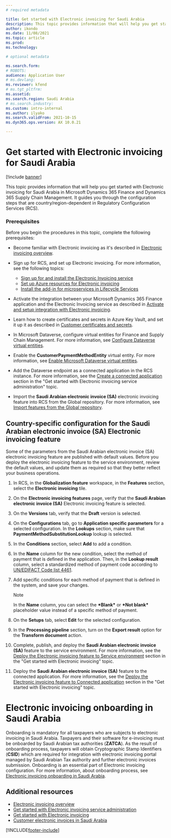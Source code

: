 ```yaml
---
# required metadata

title: Get started with Electronic invoicing for Saudi Arabia
description: This topic provides information that will help you get started with Electronic invoicing for Saudi Arabia.
author: ikondo
ms.date: 11/08/2021
ms.topic: article
ms.prod: 
ms.technology: 

# optional metadata

ms.search.form: 
# ROBOTS: 
audience: Application User
# ms.devlang: 
ms.reviewer: kfend
# ms.tgt_pltfrm: 
ms.assetid: 
ms.search.region: Saudi Arabia
# ms.search.industry: 
ms.custom: intro-internal
ms.author: ilyako
ms.search.validFrom: 2021-10-15
ms.dyn365.ops.version: AX 10.0.21

---
```


# Get started with Electronic invoicing for Saudi Arabia

[!include [banner](../includes/banner.md)]

This topic provides information that will help you get started with Electronic invoicing for Saudi Arabia in Microsoft Dynamics 365 Finance and Dynamics 365 Supply Chain Management. It guides you through the configuration steps that are country/region-dependent in Regulatory Configuration Services (RCS). 

### Prerequisites

Before you begin the procedures in this topic, complete the following prerequisites: 

- Become familiar with Electronic invoicing as it's described in [Electronic invoicing overview](e-invoicing-service-overview.md).
- Sign up for RCS, and set up Electronic invoicing. For more information, see the following topics:

    - [Sign up for and install the Electronic Invoicing service](e-invoicing-sign-up-install.md)
    - [Set up Azure resources for Electronic invoicing](e-invoicing-set-up-azure-resources.md)
    - [Install the add-in for microservices in Lifecycle Services](e-invoicing-install-add-in-microservices-lcs.md)
	
- Activate the integration between your Microsoft Dynamics 365 Finance application and the Electronic Invoicing service as described in [Activate and setup integration with Electronic invoicing](e-invoicing-activate-setup-integration.md).
- Learn how to create certificates and secrets in Azure Key Vault, and set it up it as described in [Customer certificates and secrets](e-invoicing-customer-certificates-secrets.md). 
- In Microsoft Dataverse, configure virtual entities for Finance and Supply Chain Management. For more information, see [Configure Dataverse virtual entities](../../fin-ops-core/dev-itpro/power-platform/admin-reference.md).
- Enable the **CustomerPaymentMethodEntity** virtual entity. For more information, see [Enable Microsoft Dataverse virtual entities](../../fin-ops-core/dev-itpro/power-platform/enable-virtual-entities.md).
- Add the Dataverse endpoint as a connected application in the RCS instance. For more information, see the [Create a connected application](e-invoicing-connected-applications.md) section in the "Get started with Electronic invoicing service administration" topic.
- Import the **Saudi Arabian electronic invoice (SA)** electronic invoicing feature into RCS from the Global repository. For more information, see [Import features from the Global repository](e-invoicing-import-feature-global-repository.md).

## Country-specific configuration for the Saudi Arabian electronic invoice (SA) Electronic invoicing feature

Some of the parameters from the Saudi Arabian electronic invoice (SA) electronic invoicing feature are published with default values. Before you deploy the electronic invoicing feature to the service environment, review the default values, and update them as required so that they better reflect your business operations.

1. In RCS, in the **Globalization feature** workspace, in the **Features** section, select the **Electronic invoicing** tile.
2. On the **Electronic invoicing features** page, verify that the **Saudi Arabian electronic invoice (SA)** Electronic invoicing feature is selected.
3. On the **Versions** tab, verify that the **Draft** version is selected.
4. On the **Configurations** tab, go to **Application specific parameters** for a selected configuration. In the **Lookups** section, make sure that **PaymentMethodSubstitutionLookup** lookup is selected.
5. In the **Conditions** section, select **Add** to add a condition.
6. In the **Name** column for the new condition, select the method of payment that is defined in the application. Then, in the **Lookup result** column, select a standardized method of payment code according to [UN/EDIFACT Code list 4461](https://unece.org/fileadmin/DAM/trade/untdid/d16b/tred/tred4461.htm).
7. Add specific conditions for each method of payment that is defined in the system, and save your changes.

    > [!NOTE]
    > In the **Name** column, you can select the **&#42;Blank&#42;** or **&#42;Not blank&#42;** placeholder value instead of a specific method of payment.

8. On the **Setups** tab, select **Edit** for the selected configuration. 
9. In the **Processing pipeline** section, turn on the **Export result** option for the **Transform document** action.
10. Complete, publish, and deploy the **Saudi Arabian electronic invoice (SA)** feature to the service environment. For more information, see the [Deploy the Electronic invoicing feature to Service environment](e-invoicing-get-started.md#deploy-the-electronic-invoicing-feature-to-service-environment) section in the "Get started with Electronic invoicing" topic.
11. Deploy the **Saudi Arabian electronic invoice (SA)** feature to the connected application. For more information, see the [Deploy the Electronic invoicing feature to Connected application](e-invoicing-get-started.md#deploy-the-electronic-invoicing-feature-to-connected-application) section in the "Get started with Electronic invoicing" topic.

# Electronic invoicing onboarding in Saudi Arabia
Onboarding is mandatory for all taxpayers who are subjects to electronic invoicing in Saudi Arabia. Taxpayers and their software for e-invoicing must be onboarded by Saudi Arabian tax authorities (**ZATCA**). As the result of onboarding process, taxpayers will obtain Cryptographic Stamp Identifiers (**CSID**) which are required for integration with electronic invoicing portal managed by Saudi Arabian Tax authority and further electronic invoices submission.
Onboarding is an essential part of Electronic invoicing configuration. For more information, about onboarding process, see [Electronic invoicing onboarding in Saudi Arabia](e-invoicing-sa-onboarding.md).

## Additional resources

- [Electronic invoicing overview](e-invoicing-service-overview.md)
- [Get started with Electronic invoicing service administration](e-invoicing-get-started-service-administration.md)
- [Get started with Electronic invoicing](e-invoicing-get-started.md)
- [Customer electronic invoices in Saudi Arabia](emea-sau-e-invoices.md)

[!INCLUDE[footer-include](../../includes/footer-banner.md)]

